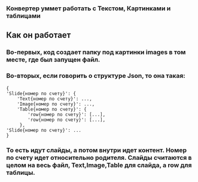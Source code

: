 ### Конвертер уммет работать с Текстом, Картинками и таблицами

## Как он работает

### Во-первых, код создает папку под картинки images в том месте, где был запущен файл.
### Во-вторых, если говорить о структуре Json, то она такая:

    {
    'Slide{номер по счету}': {
        'Text{номер по счету}': ...,
        'Image{номер по счету}': ...,
        'Table{номер по счету}': {
            'row{номер по счету}': [...],
            'row{номер по счету}': [...],
         },
    'Slide{номер по счету}': ...
    }

### То есть идут слайды, а потом внутри идет контент. Номер по счету идет относительно родителя. Слайды считаются в целом на весь файл, Text,Image,Table для слайда, а row для таблицы.

